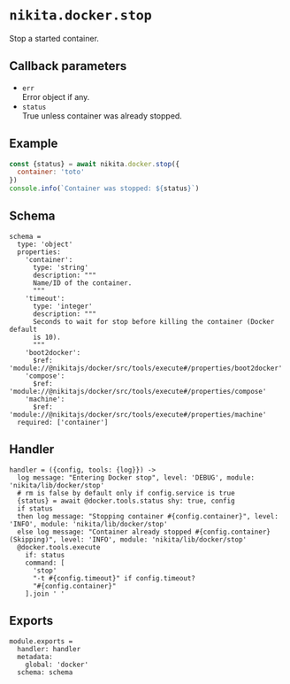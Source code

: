 
# `nikita.docker.stop`

Stop a started container.

## Callback parameters

* `err`   
  Error object if any.
* `status`   
  True unless container was already stopped.

## Example

```js
const {status} = await nikita.docker.stop({
  container: 'toto'
})
console.info(`Container was stopped: ${status}`)
```

## Schema

    schema =
      type: 'object'
      properties:
        'container':
          type: 'string'
          description: """
          Name/ID of the container.
          """
        'timeout':
          type: 'integer'
          description: """
          Seconds to wait for stop before killing the container (Docker default
          is 10).
          """
        'boot2docker':
          $ref: 'module://@nikitajs/docker/src/tools/execute#/properties/boot2docker'
        'compose':
          $ref: 'module://@nikitajs/docker/src/tools/execute#/properties/compose'
        'machine':
          $ref: 'module://@nikitajs/docker/src/tools/execute#/properties/machine'
      required: ['container']

## Handler

    handler = ({config, tools: {log}}) ->
      log message: "Entering Docker stop", level: 'DEBUG', module: 'nikita/lib/docker/stop'
      # rm is false by default only if config.service is true
      {status} = await @docker.tools.status shy: true, config
      if status
      then log message: "Stopping container #{config.container}", level: 'INFO', module: 'nikita/lib/docker/stop'
      else log message: "Container already stopped #{config.container} (Skipping)", level: 'INFO', module: 'nikita/lib/docker/stop'
      @docker.tools.execute
        if: status
        command: [
          'stop'
          "-t #{config.timeout}" if config.timeout?
          "#{config.container}"
        ].join ' '

## Exports

    module.exports =
      handler: handler
      metadata:
        global: 'docker'
      schema: schema
